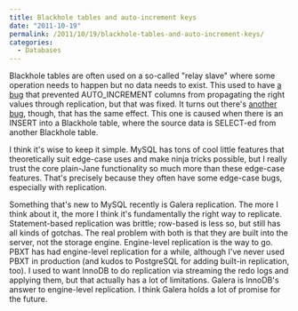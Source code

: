 ```yaml
---
title: Blackhole tables and auto-increment keys
date: "2011-10-19"
permalink: /2011/10/19/blackhole-tables-and-auto-increment-keys/
categories:
  - Databases
---
```

Blackhole tables are often used on a so-called "relay slave" where some operation needs to happen but no data needs to exist. This used to have [a bug][1] that prevented AUTO_INCREMENT columns from propagating the right values through replication, but that was fixed. It turns out there's [another bug][2], though, that has the same effect. This one is caused when there is an INSERT into a Blackhole table, where the source data is SELECT-ed from another Blackhole table.

I think it's wise to keep it simple. MySQL has tons of cool little features that theoretically suit edge-case uses and make ninja tricks possible, but I really trust the core plain-Jane functionality so much more than these edge-case features. That's precisely because they often have some edge-case bugs, especially with replication.

Something that's new to MySQL recently is Galera replication. The more I think about it, the more I think it's fundamentally the right way to replicate. Statement-based replication was brittle; row-based is less so, but still has all kinds of gotchas. The real problem with both is that they are built into the server, not the storage engine. Engine-level replication is the way to go. PBXT has had engine-level replication for a while, although I've never used PBXT in production (and kudos to PostgreSQL for adding built-in replication, too). I used to want InnoDB to do replication via streaming the redo logs and applying them, but that actually has a lot of limitations. Galera is InnoDB's answer to engine-level replication. I think Galera holds a lot of promise for the future.

 [1]: http://bugs.mysql.com/bug.php?id=35178
 [2]: http://bugs.mysql.com/bug.php?id=62829
